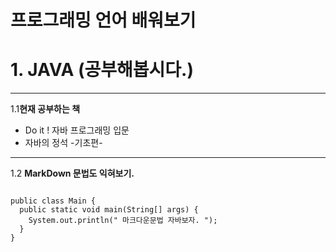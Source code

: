 프로그래밍 언어 배워보기
=========================

# 1. JAVA (**공부해봅시다.**)

-------------------------

1.1**현재 공부하는 책**
* Do it ! 자바 프로그래밍 입문
* 자바의 정석 -기초편-
-------------------------

1.2 **MarkDown 문법도 익혀보기.**

<pre>
<code>
public class Main {
  public static void main(String[] args) {
    System.out.println(" 마크다운문법 자바보자. ");
  }
}
</code>
</pre>



